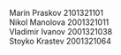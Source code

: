Marin Praskov 2101321101 <br>
Nikol Manolova 2001321011 <br>
Vladimir Ivanov 2001321038 <br>
Stoyko Krastev 2001321064 <br>
